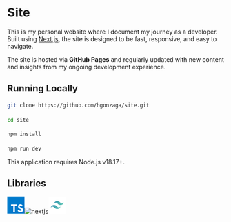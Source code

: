 # Site

This is my personal website where I document my journey as a developer.
Built using [Next.js](https://nextjs.org/), the site is designed to be fast, responsive, and easy to navigate. 

The site is hosted via **GitHub Pages** and regularly updated with new content and insights from my ongoing development experience.


## Running Locally

```bash
git clone https://github.com/hgonzaga/site.git

cd site

npm install

npm run dev
```

This application requires Node.js v18.17+.

## Libraries

<img src="https://raw.githubusercontent.com/github/explore/80688e429a7d4ef2fca1e82350fe8e3517d3494d/topics/typescript/typescript.png" width="40" alt="typescript"/><img src="https://camo.githubusercontent.com/26d06a6572aa5d9ecdb699add71d40e57aefe8244c6306ba58a70aee6ad5123c/68747470733a2f2f6173736574732e76657263656c2e636f6d2f696d6167652f75706c6f61642f76313636323133303535392f6e6578746a732f49636f6e5f6c696768745f6261636b67726f756e642e706e67" width="40" alt="nextjs"/><img src="https://raw.githubusercontent.com/github/explore/80688e429a7d4ef2fca1e82350fe8e3517d3494d/topics/tailwind/tailwind.png" width="40" alt="tailwind"/>
